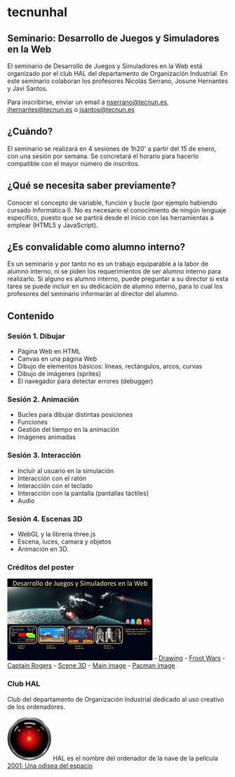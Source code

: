 # tecnunhal

## Seminario: Desarrollo de Juegos y Simuladores en la Web
El seminario de Desarrollo de Juegos y Simuladores en la Web est&aacute; organizado por el club HAL del departamento de Organizaci&oacute;n Industrial. En este seminario colaboran los profesores Nicolás Serrano, Josune Hernantes y Javi Santos.

Para inscribirse, enviar un email a nserrano@tecnun.es, jhernantes@tecnun.es o jsantos@tecnun.es

## ¿Cu&aacute;ndo?
El seminario se realizar&aacute; en 4 sesiones de 1h20' a partir del 15 de enero, con una sesión por semana. Se concretar&aacute; el horario para hacerlo compatible con el mayor número de inscritos.

## ¿Qué se necesita saber previamente?
Conocer el concepto de variable, función y bucle (por ejemplo habiendo cursado Inform&aacute;tica I). No es necesario el conocimiento de ning&uacute;n lenguaje espec&iacute;fico, puesto que se partir&aacute; desde el inicio con las herramientas a emplear (HTML5 y JavaScript).

## ¿Es convalidable como alumno interno?
Es un seminario y por tanto no es un trabajo equiparable a la labor de alumno interno, ni se piden los requerimientos de ser alumno interno para realizarlo. Si alguno es alumno interno, puede preguntar a su director si esta tarea se puede incluir en su dedicación de alumno interno, para lo cual los profesores del seminario informarán al director del alumno.

## Contenido
### Sesi&oacute;n 1. Dibujar
- Página Web en HTML
- Canvas en una página Web
- Dibujo de elementos b&aacute;sicos: l&iacute;neas, rect&aacute;ngulos, arcos, curvas
- Dibujo de imágenes (sprites)
- El navegador para detectar errores (debugger)

### Sesi&oacute;n 2. Animaci&oacute;n
- Bucles para dibujar distintas posiciones
- Funciones
- Gesti&oacute;n del tiempo en la animación
- Im&aacute;genes animadas

### Sesi&oacute;n 3. Interacci&oacute;n
- Incluir al usuario en la simulación
- Interacci&oacute;n con el ratón
- Interacci&oacute;n con el teclado
- Interacci&oacute;n con la pantalla (pantallas t&aacute;ctiles)
- Audio

### Sesi&oacute;n 4. Escenas 3D
- WebGL y la librería three.js
- Escena, luces, camara y objetos
- Animación en 3D.

### Cr&eacute;ditos del poster
<img src='images/poster25.jpg'/> - [Drawing](https://nicolasserrano.github.io/pro-html5-games-17/9781484229095/9781484229095_Ch01/chapter1.html) - [Froot Wars](https://www.adityaravishankar.com/projects/games/frootwars/) - [Captain Rogers](http://rogers.enclavegames.com/) - [Scene 3D](https://sketchfab.com/models/23f8c0f80c9641debfbe7b42d1737fb6) - [Main image](https://www.flickr.com/photos/hasgaha/24054984888/in/photostream/) - [Pacman image](http://pacman.wikia.com/wiki/File:Pac-man-ghosts.jpg)

### Club HAL
Club del departamento de Organizaci&oacute;n Industrial dedicado al uso creativo de los ordenadores. 

<img src='images/HAL9000.svg' width='100px'/> HAL es el nombre del ordenador de la nave de la película [2001: Una odisea del espacio](http://decine21.com/peliculas/2001-una-odisea-del-espacio-7414)
